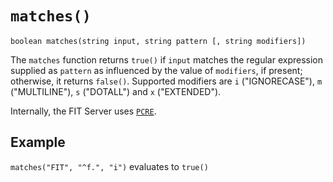 # `matches()`

```
boolean matches(string input, string pattern [, string modifiers])
```

The `matches` function returns `true()` if `input` matches the regular expression supplied as `pattern` as influenced by
the value of `modifiers`, if present; otherwise, it returns `false()`. Supported modifiers are `i` ("IGNORECASE"), `m` ("MULTILINE"), `s` ("DOTALL") and `x` ("EXTENDED").

Internally, the FIT Server uses [`PCRE`](http://www.pcre.org/original/doc/html/pcresyntax.html).

## Example

`matches("FIT", "^f.", "i")` evaluates to `true()`

